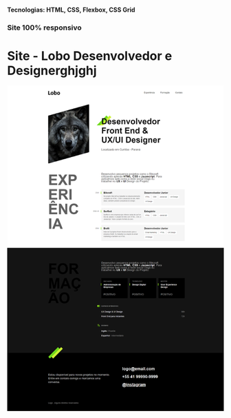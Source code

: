 <h4>Tecnologias: HTML, CSS, Flexbox, CSS Grid</h4>
<h3>Site 100% responsivo</h3>

# Site - Lobo Desenvolvedor e Designerghjghj

<img src="https://github.com/dieegobs/Lobo---Desenvolvedor-e-Designer/blob/main/img/lobo.png?raw=true"/>
